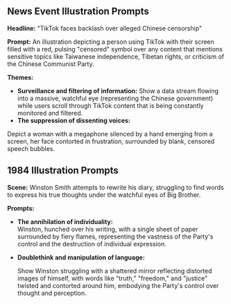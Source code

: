 ## News Event Illustration Prompts

**Headline:**  "TikTok faces backlash over alleged Chinese censorship" 

**Prompt:** An illustration depicting a person using TikTok with their screen filled with a red, pulsing "censored" symbol over any content that mentions  sensitive topics like Taiwanese independence, Tibetan rights, or criticism of the Chinese Communist Party. 

**Themes:**

* **Surveillance and filtering of information:** 
Show a data stream flowing into a massive, watchful eye (representing the Chinese government) while users scroll through TikTok content that is being constantly monitored and filtered.
* **The suppression of dissenting voices:**

 Depict a woman with a megaphone silenced by a hand emerging from a screen, her face contorted in frustration, surrounded by blank, censored speech bubbles.

##  1984 Illustration Prompts

**Scene:** Winston Smith attempts to rewrite his diary, struggling to find words to express his true thoughts under the watchful eyes of Big Brother.

**Prompts:**

* **The annihilation of individuality:**  
Winston, hunched over his writing, with a single sheet of paper surrounded by fiery flames, representing the vastness of the Party's control and the destruction of individual expression.

* **Doublethink and manipulation of language:**


  Show Winston struggling with a shattered mirror reflecting distorted images of himself, with words like "truth," "freedom," and "justice" twisted and contorted around him, embodying the Party's control over thought and perception.